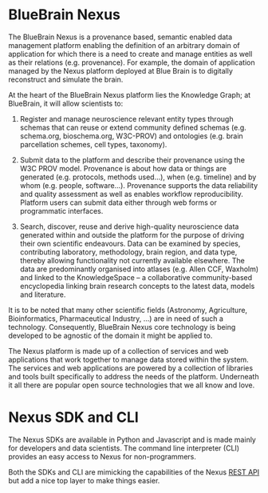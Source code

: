 # BlueBrain Nexus
The BlueBrain Nexus is a provenance based, semantic enabled data management platform enabling the definition of an arbitrary domain of application for which there is a need to create and manage entities as well as their relations (e.g. provenance). For example, the domain of application managed by the Nexus platform deployed at Blue Brain is to digitally reconstruct and simulate the brain.

At the heart of the BlueBrain Nexus platform lies the Knowledge Graph; at BlueBrain, it will allow scientists to:

1. Register and manage neuroscience relevant entity types through schemas that can reuse or extend community defined schemas (e.g. schema.org, bioschema.org, W3C-PROV) and ontologies (e.g. brain parcellation schemes, cell types, taxonomy).

2. Submit data to the platform and describe their provenance using the W3C PROV model. Provenance is about how data or things are generated (e.g. protocols, methods used…), when (e.g. timeline) and by whom (e.g. people, software…). Provenance supports the data reliability and quality assessment as well as enables workflow reproducibility. Platform users can submit data either through web forms or programmatic interfaces.

3. Search, discover, reuse and derive high-quality neuroscience data generated within and outside the platform for the purpose of driving their own scientific endeavours. Data can be examined by species, contributing laboratory, methodology, brain region, and data type, thereby allowing functionality not currently available elsewhere. The data are predominantly organised into atlases (e.g. Allen CCF, Waxholm) and linked to the KnowledgeSpace – a collaborative community-based encyclopedia linking brain research concepts to the latest data, models and literature.

It is to be noted that many other scientific fields (Astronomy, Agriculture, Bioinformatics, Pharmaceutical Industry, …) are in need of such a technology. Consequently, BlueBrain Nexus core technology is being developed to be agnostic of the domain it might be applied to.

The Nexus platform is made up of a collection of services and web applications that work together to manage data stored within the system. The services and web applications are powered by a collection of libraries and tools built specifically to address the needs of the platform. Underneath it all there are popular open source technologies that we all know and love.

# Nexus SDK and CLI
The Nexus SDKs are available in Python and Javascript and is made mainly for developers and data scientists. The command line interpreter (CLI) provides an easy access to Nexus for non-programmers.

Both the SDKs and CLI are mimicking the capabilities of the Nexus [REST API](https://bluebrain.github.io/nexus/docs/api/index.html) but add a nice top layer to make things easier.
